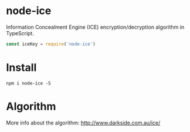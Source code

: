 # node-ice
Information Concealment Engine (ICE) encryption/decryption algorithm in TypeScript.

```js
const iceKey = require('node-ice')


```

# Install

```
npm i node-ice -S
```

# Algorithm
More info about the algorithm: http://www.darkside.com.au/ice/